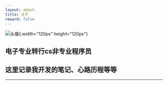 ```yaml
---
layout: about
title: 关于
reward: false
---
```


![头像](https://varenyzc.github.io/assets/img/avatar.webp "头像"){:width="120px" height="120px"}

## 电子专业转行cs非专业程序员
## 这里记录我开发的笔记、心路历程等等
 
---

